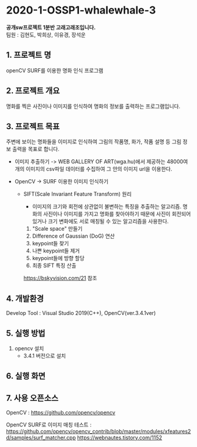 # 2020-1-OSSP1-whalewhale-3
**공개sw프로젝트 1분반 고래고래조입니다.**\
팀원 : 김현도, 박희상, 이유경, 장석운

## 1. 프로젝트 명
openCV SURF를 이용한 명화 인식 프로그램

## 2. 프로젝트 개요
명화를 찍은 사진이나 이미지를 인식하여 명화의 정보를 출력하는 프로그램입니다. 

## 3. 프로젝트 목표

주변에 보이는 명화들을 이미지로 인식하여 그림의 작품명, 화가, 작품 설명 등 그림 정보 출력을 목표로 합니다.

 - 이미지 추출하기
     -> WEB GALLERY OF ART(wga.hu)에서 제공하는 48000여개의 이미지의 csv파일 데이터를 수집하여 그 안의 이미지 url을 이용한다.
     
 - OpenCV -> SURF 이용한 이미지 인식하기
     - SIFT(Scale Invariant Feature Transform) 원리
          - 이미지의 크기와 회전에 상관없이 불변하는 특징을 추출하는 알고리즘.
        명화의 사진이나 이미지를 가지고 명화를 찾아야하기 때문에 사진이 회전되어 있거나 크기 변화에도 서로 매칭될 수 있는 알고리즘을 사용한다.
         1) "Scale space" 만들기
         2) Difference of Gaussian (DoG) 연산
         3) keypoint들 찾기
         4) 나쁜 keypoint들 제거
         5) keypoint들에 방향 할당
         6) 최종 SIFT 특징 산출
         
         https://bskyvision.com/21 참조
         
         
## 4. 개발환경

Develop Tool : Visual Studio 2019(C++), OpenCV(ver.3.4.1ver)


## 5. 실행 방법

 1) opencv 설치
    - 3.4.1 버전으로 설치


## 6. 실행 화면


## 7. 사용 오픈소스

OpenCV : <https://github.com/opencv/opencv>

OpenCV SURF로 이미지 매칭 테스트 : <https://github.com/opencv/opencv_contrib/blob/master/modules/xfeatures2d/samples/surf_matcher.cpp>
                                <https://webnautes.tistory.com/1152>
